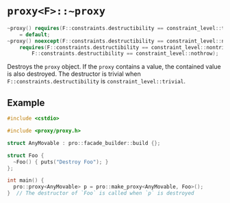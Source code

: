 # `proxy<F>::~proxy`

```cpp
~proxy() requires(F::constraints.destructibility == constraint_level::trivial)
    = default;
~proxy() noexcept(F::constraints.destructibility == constraint_level::nothrow)
    requires(F::constraints.destructibility == constraint_level::nontrivial ||
        F::constraints.destructibility == constraint_level::nothrow);
```

Destroys the `proxy` object. If the `proxy` contains a value, the contained value is also destroyed. The destructor is trivial when `F::constraints.destructibility` is `constraint_level::trivial`.

## Example

```cpp
#include <cstdio>

#include <proxy/proxy.h>

struct AnyMovable : pro::facade_builder::build {};

struct Foo {
  ~Foo() { puts("Destroy Foo"); }
};

int main() {
  pro::proxy<AnyMovable> p = pro::make_proxy<AnyMovable, Foo>();
}  // The destructor of `Foo` is called when `p` is destroyed
```
